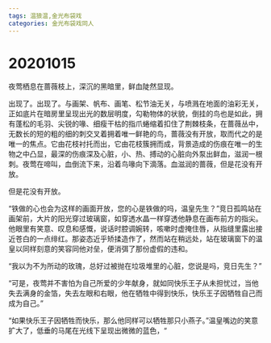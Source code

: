 ```yaml
---
tags: 温狼温,金光布袋戏
categories: 金光布袋戏同人
---
```


# 20201015

夜莺栖息在蔷薇枝上，深沉的黑暗里，鲜血陡然显现。

出现了。出现了。与画架、帆布、画笔、松节油无关，与喷溅在地面的油彩无关，正如底片在暗房里呈现出光的数层明度，勾勒物体的状貌，倒挂的鸟也是如此，拥有蓬松的毛羽、尖锐的喙、细瘦干枯的指爪蜷缩着扣住了荆棘枝条，在蔷薇丛中，无数长的短的粗的细的刺交叉着拥着唯一鲜艳的鸟，蔷薇没有开放，取而代之的是唯一的焦点。它由花枝衬托而出，它由花枝簇拥而成，背景造成的伤痕在唯一的生物之中凸显，最深的伤痕深及心脏，小、热、搏动的心脏向外泵出鲜血，滋润一根刺。夜莺在啼叫，血倒流下来，沿着鸟喙向下滴落。血滋润的蔷薇，但是花没有开放。

但是花没有开放。



“铁做的心也会为这样的画面开放，您的心是铁做的吗，温皇先生？”竞日孤鸣站在画架前，大片的阳光穿过玻璃窗，如穿透水晶一样穿透他静息在画布前方的指尖。他眼里有笑意、叹息和感慨，说话时腔调婉转，咳嗽时虚掩住唇，从指缝里露出接近苍白的一点绯红。那姿态近乎矫揉造作了，然而站在稍远处，站在玻璃窗下的温皇以同样刻意的笑容同他对垒，便消弭了那份虚假的违和。

“我以为不为所动的玫瑰，总好过被抛在垃圾堆里的心脏，您说是吗，竞日先生？”

“可是，夜莺并不害怕为自己所爱的少年献身，就如同快乐王子从未担忧过，当他失去满身的金箔，失去左眼和右眼，他在牺牲中得到快乐，快乐王子因牺牲自己而成为自己。”

“如果快乐王子因牺牲而快乐，那么他同样可以牺牲那只小燕子。”温皇嘴边的笑意扩大了，低垂的马尾在光线下呈现出微微的蓝色，“